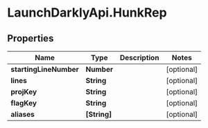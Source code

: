 # LaunchDarklyApi.HunkRep

## Properties

Name | Type | Description | Notes
------------ | ------------- | ------------- | -------------
**startingLineNumber** | **Number** |  | [optional] 
**lines** | **String** |  | [optional] 
**projKey** | **String** |  | [optional] 
**flagKey** | **String** |  | [optional] 
**aliases** | **[String]** |  | [optional] 


